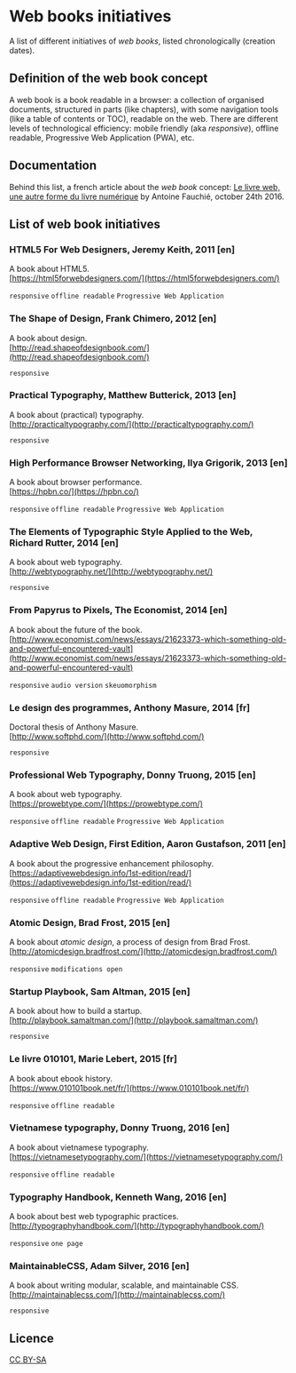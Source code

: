 # Web books initiatives

A list of different initiatives of *web books*, listed chronologically (creation dates).

## Definition of the web book concept
A web book is a book readable in a browser: a collection of organised documents, structured in parts (like chapters), with some navigation tools (like a table of contents or TOC), readable on the web. There are different levels of technological efficiency: mobile friendly (aka *responsive*), offline readable, Progressive Web Application (PWA), etc.

## Documentation
Behind this list, a french article about the *web book* concept: [Le livre web, une autre forme du livre numérique](https://www.quaternum.net//2016/10/24/le-livre-web-une-autre-forme-du-livre-numerique/) by Antoine Fauchié, october 24th 2016.


## List of web book initiatives

### HTML5 For Web Designers, Jeremy Keith, 2011 [en]
A book about HTML5.  
[https://html5forwebdesigners.com/](https://html5forwebdesigners.com/)

`responsive` `offline readable` `Progressive Web Application`

### The Shape of Design, Frank Chimero, 2012 [en]
A book about design.  
[http://read.shapeofdesignbook.com/](http://read.shapeofdesignbook.com/)

`responsive`

### Practical Typography, Matthew Butterick, 2013 [en]
A book about (practical) typography.  
[http://practicaltypography.com/](http://practicaltypography.com/)

`responsive`

### High Performance Browser Networking, Ilya Grigorik, 2013 [en]
A book about browser performance.  
[https://hpbn.co/](https://hpbn.co/)

`responsive` `offline readable` `Progressive Web Application`

### The Elements of Typographic Style Applied to the Web, Richard Rutter, 2014 [en]
A book about web typography.  
[http://webtypography.net/](http://webtypography.net/)

`responsive`

### From Papyrus to Pixels, The Economist, 2014 [en]
A book about the future of the book.  
[http://www.economist.com/news/essays/21623373-which-something-old-and-powerful-encountered-vault](http://www.economist.com/news/essays/21623373-which-something-old-and-powerful-encountered-vault)

`responsive` `audio version` `skeuomorphism`

### Le design des programmes, Anthony Masure, 2014 [fr]
Doctoral thesis of Anthony Masure.  
[http://www.softphd.com/](http://www.softphd.com/)

`responsive`

### Professional Web Typography, Donny Truong, 2015 [en]
A book about web typography.  
[https://prowebtype.com/](https://prowebtype.com/)

`responsive` `offline readable` `Progressive Web Application`

### Adaptive Web Design, First Edition, Aaron Gustafson, 2011 [en]
A book about the progressive enhancement philosophy.  
[https://adaptivewebdesign.info/1st-edition/read/](https://adaptivewebdesign.info/1st-edition/read/)

`responsive` `offline readable` `Progressive Web Application`

### Atomic Design, Brad Frost, 2015 [en]
A book about *atomic design*, a process of design from Brad Frost.  
[http://atomicdesign.bradfrost.com/](http://atomicdesign.bradfrost.com/)

`responsive` `modifications open`

### Startup Playbook, Sam Altman, 2015 [en]
A book about how to build a startup.  
[http://playbook.samaltman.com/](http://playbook.samaltman.com/)

`responsive`

### Le livre 010101, Marie Lebert, 2015 [fr]
A book about ebook history.  
[https://www.010101book.net/fr/](https://www.010101book.net/fr/)

`responsive` `offline readable`


### Vietnamese typography, Donny Truong, 2016 [en]
A book about vietnamese typography.  
[https://vietnamesetypography.com/](https://vietnamesetypography.com/)

`responsive` `offline readable`

### Typography Handbook, Kenneth Wang, 2016 [en]
A book about best web typographic practices.  
[http://typographyhandbook.com/](http://typographyhandbook.com/)

`responsive` `one page`

### MaintainableCSS, Adam Silver, 2016 [en]
A book about writing modular, scalable, and maintainable CSS.  
[http://maintainablecss.com/](http://maintainablecss.com/)

`responsive`

## Licence
[CC BY-SA](http://choosealicense.com/licenses/cc-by-sa-4.0/)
